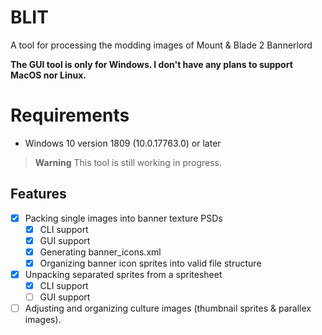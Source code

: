 # BLIT
A tool for processing the modding images of Mount &amp; Blade 2 Bannerlord

__The GUI tool is only for Windows. I don't have any plans to support MacOS nor Linux.__

# Requirements
- Windows 10 version 1809 (10.0.17763.0) or later

> **Warning**
> This tool is still working in progress.

## Features
- [x] Packing single images into banner texture PSDs
	- [x] CLI support
	- [x] GUI support
	- [x] Generating banner_icons.xml
	- [x] Organizing banner icon sprites into valid file structure
- [x] Unpacking separated sprites from a spritesheet
	- [x] CLI support
	- [ ] GUI support
- [ ] Adjusting and organizing culture images (thumbnail sprites & parallex images).
